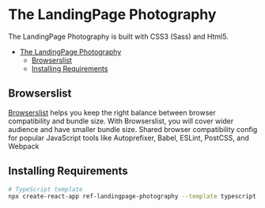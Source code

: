 
# The LandingPage Photography
The LandingPage Photography is built with CSS3 (Sass) and Html5.
- [The LandingPage Photography](#the-landingpage-photography)
  - [Browserslist](#browserslist)
  - [Installing Requirements](#installing-requirements)


## Browserslist
[Browserslist](https://browsersl.ist/) helps you keep the right balance between browser compatibility and bundle size. With Browserslist, you will cover wider audience and have smaller bundle size.
Shared browser compatibility config for popular JavaScript tools like Autoprefixer, Babel, ESLint, PostCSS, and Webpack

## Installing Requirements

```bash
# TypeScript template
npx create-react-app ref-landingpage-photography --template typescript

```

